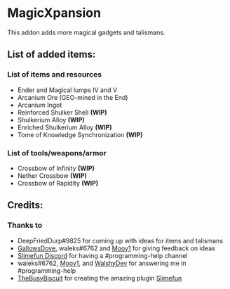 # MagicXpansion

This addon adds more magical gadgets and talismans.

## List of added items:

### List of items and resources
- Ender and Magical lumps IV and V
- Arcanium Ore (GEO-mined in the End)
- Arcanium Ingot
- Reinforced Shulker Shell **(WIP)**
- Shulkerium Alloy **(WIP)**
- Enriched Shulkerium Alloy **(WIP)**
- Tome of Knowledge Synchronization **(WIP)**

### List of tools/weapons/armor
- Crossbow of Infinity **(WIP)**
- Nether Crossbow **(WIP)**
- Crossbow of Rapidity **(WIP)**

## Credits:

### Thanks to
- DeepFriedDurp#9825 for coming up with ideas for items and talismans
- [GallowsDove](https://github.com/gallowsdove), waleks#6762 and [Mooy1](https://github.com/mooy1) for giving feedback on ideas
- [Slimefun Discord](https://discord.gg/slimefun) for having a #programming-help channel
- waleks#6762, [Mooy1](https://github.com/mooy1), and [WalshyDev](github.com/walshydev) for answering me in #programming-help
- [TheBusyBiscuit](https://github.com/thebusybiscuit) for creating the amazing plugin [Slimefun](https://github.com/Slimefun/Slimefun4])
